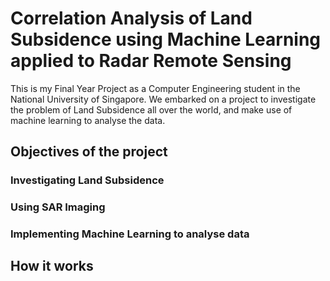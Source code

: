 # Correlation Analysis of Land Subsidence using Machine Learning applied to Radar Remote Sensing

This is my Final Year Project as a Computer Engineering student in the National University of Singapore. 
We embarked on a project to investigate the problem of Land Subsidence all over the world, and make use of machine learning to analyse the data.

## Objectives of the project

### Investigating Land Subsidence
### Using SAR Imaging
### Implementing Machine Learning to analyse data

## How it works
